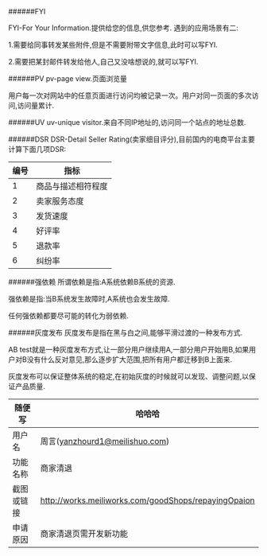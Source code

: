 ######FYI

FYI-For Your Information.提供给您的信息,供您参考.
遇到的应用场景有二:

1.需要给同事转发某些附件,但是不需要附带文字信息,此时可以写FYI.

2.需要把某封邮件转发给他人,自己又没啥想说的,就可以写FYI.

######PV
pv-page view.页面浏览量

用户每一次对网站中的任意页面进行访问均被记录一次。用户对同一页面的多次访问,访问量累计.

######UV
uv-unique visitor.来自不同IP地址的,访问同一个站点的地址总数.

######DSR
DSR-Detail Seller Rating(卖家细目评分),目前国内的电商平台主要计算下面几项DSR:

编号|指标
----|----
  1 |商品与描述相符程度
  2 |卖家服务态度
  3 |发货速度
  4 |好评率
  5 |退款率
  6 |纠纷率

######强依赖
所谓依赖是指:A系统依赖B系统的资源.

强依赖是指:当B系统发生故障时,A系统也会发生故障.

任何强依赖都要尽可能的转化为弱依赖.

######灰度发布
灰度发布是指在黑与白之间,能够平滑过渡的一种发布方式.

AB test就是一种灰度发布方式,让一部分用户继续用A,一部分用户开始用B,如果用户对B没有什么反对意见,那么逐步扩大范围,把所有用户都迁移到B上面来.

灰度发布可以保证整体系统的稳定,在初始灰度的时候就可以发现、调整问题,以保证产品质量.

随便写    |哈哈哈
----------|------
用户名    |周言(yanzhourd1@meilishuo.com)
功能名称  |商家清退
截图或链接|http://works.meiliworks.com/goodShops/repayingOpaion
申请原因  |商家清退页需开发新功能

